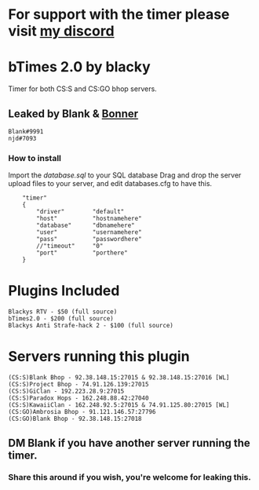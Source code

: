 # For support with the timer please visit [my discord](https://discord.gg/KTcnSTm)
# bTimes 2.0 by blacky
Timer for both CS:S and CS:GO bhop servers.
## Leaked by Blank & [Bonner](https://github.com/natejd)
```
Blank#9991
njd#7093
```

### How to install
Import the *database.sql* to your SQL database
Drag and drop the server upload files to your server, and edit databases.cfg to have this.
```
	"timer"
	{
		"driver"		"default"
		"host"			"hostnamehere"
		"database"		"dbnamehere"
		"user"			"usernamehere"
		"pass"			"passwordhere"
		//"timeout"		"0"
		"port"		   	"porthere"
	}
```

# Plugins Included
```
Blackys RTV - $50 (full source)
bTimes2.0 - $200 (full source)
Blackys Anti Strafe-hack 2 - $100 (full source)
```

# Servers running this plugin
```
(CS:S)Blank Bhop - 92.38.148.15:27015 & 92.38.148.15:27016 [WL]
(CS:S)Project Bhop - 74.91.126.139:27015
(CS:S)GiClan - 192.223.28.9:27015
(CS:S)Paradox Hops - 162.248.88.42:27040
(CS:S)KawaiiClan - 162.248.92.5:27015 & 74.91.125.80:27015 [WL]
(CS:GO)Ambrosia Bhop - 91.121.146.57:27796
(CS:GO)Blank Bhop - 92.38.148.15:27018
```
## DM Blank if you have another server running the timer.


### Share this around if you wish, you're welcome for leaking this.
